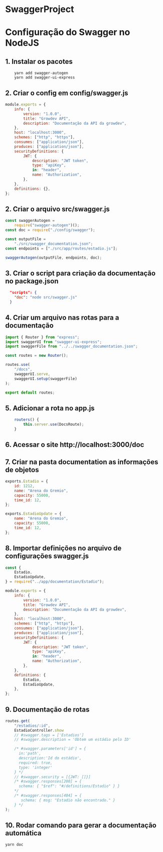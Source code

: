 # SwaggerProject

# Configuração do Swagger no NodeJS

## 1. Instalar os pacotes

```
    yarn add swagger-autogen
    yarn add swagger-ui-express
```

## 2. Criar o config em config/swagger.js

```javascript
module.exports = {
	info: {
		version: "1.0.0",
		title: "Growdev API",
		description: "Documentação da API da growdev",
	},
	host: "localhost:3000",
	schemes: ["http", "https"],
	consumes: ["application/json"],
	produces: ["application/json"],
	securityDefinitions: {
		JWT: {
			description: "JWT token",
			type: "apiKey",
			in: "header",
			name: "Authorization",
		},
	},
	definitions: {},
};
```

## 2. Criar o arquivo src/swagger.js

```javascript
const swaggerAutogen =
	require("swagger-autogen")();
const doc = require("./config/swagger");

const outputFile =
	"./src/swagger_documentation.json";
const endpoints = ["./src/app/routes/estadio.js"];

swaggerAutogen(outputFile, endpoints, doc);
```

## 3. Criar o script para criação da documentação no package.json

```json
  "scripts": {
    "doc": "node src/swagger.js"
  }
```

## 4. Criar um arquivo nas rotas para a documentação

```javascript
import { Router } from "express";
import swaggerUI from "swagger-ui-express";
import swaggerFile from "../../swagger_documentation.json";

const routes = new Router();

routes.use(
	"/docs",
	swaggerUI.serve,
	swaggerUI.setup(swaggerFile)
);

export default routes;
```

## 5. Adicionar a rota no app.js

```javascript
    routers() {
        this.server.use(DocsRoute);
    }
```

## 6. Acessar o site http://localhost:3000/doc

## 7. Criar na pasta documentation as informações de objetos

```javascript
exports.Estadio = {
	id: 1212,
	name: "Arena do Gremio",
	capacity: 55000,
	time_id: 12,
};

exports.EstadioUpdate = {
	name: "Arena do Gremio",
	capacity: 55000,
	time_id: 12,
};
```

## 8. Importar definições no arquivo de configurações swagger.js

```javascript
const {
	Estadio,
	EstadioUpdate,
} = require("../app/documentation/Estadio");

module.exports = {
	info: {
		version: "1.0.0",
		title: "Growdev API",
		description: "Documentação da API da growdev",
	},
	host: "localhost:3000",
	schemes: ["http", "https"],
	consumes: ["application/json"],
	produces: ["application/json"],
	securityDefinitions: {
		JWT: {
			description: "JWT token",
			type: "apiKey",
			in: "header",
			name: "Authorization",
		},
	},
	definitions: {
		Estadio,
		EstadioUpdate,
	},
};
```

## 9. Documentação de rotas

```javascript
routes.get(
	"/estadios/:id",
	EstadioController.show
	// #swagger.tags = ['Estadios']
	// #swagger.description = 'Obtem um estádio pelo ID'

	/* #swagger.parameters['id'] = {
      in:'path',
      description:'Id do estádio',
      required: true,
      type: 'integer'
    } */
	// #swagger.security = [{JWT: []}]
	/* #swagger.responses[200] = { 
      schema: { "$ref": "#/definitions/Estadio" } } 
    */
	/* #swagger.responses[404] = { 
       schema: { msg: "Estadio não encontrado." } 
    } */
);
```

## 10. Rodar comando para gerar a documentação automática

```bash
yarn doc
```
